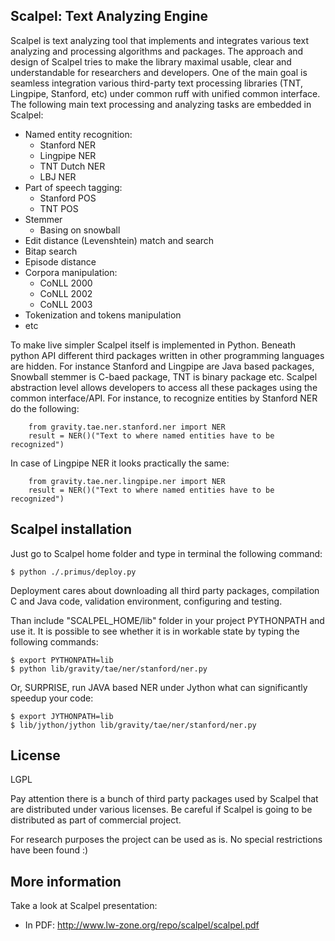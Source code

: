 ## Scalpel: Text Analyzing Engine 

Scalpel is text analyzing tool that implements and integrates various text analyzing and processing algorithms and packages. 
The approach and design of Scalpel tries to make the library maximal usable, clear and understandable for researchers and developers. 
One of the main goal is seamless integration various third-party text processing libraries (TNT, Lingpipe, Stanford, etc) under
common ruff with unified common interface. The following main text processing and analyzing tasks are embedded in Scalpel:
  * Named entity recognition:
    * Stanford NER
    * Lingpipe NER
    * TNT Dutch NER
    * LBJ NER
  * Part of speech tagging:
    * Stanford POS
    * TNT POS
  * Stemmer 
    * Basing on snowball 
  * Edit distance (Levenshtein) match and search 
  * Bitap search 
  * Episode distance 
  * Corpora manipulation:
     * CoNLL 2000
     * CoNLL 2002
     * CoNLL 2003
  * Tokenization and tokens manipulation
  * etc

To make live simpler Scalpel itself is implemented in Python. Beneath python API different third packages 
written in other programming languages are hidden. For instance Stanford and Lingpipe are Java based packages,
Snowball stemmer is C-baed package, TNT is binary package etc. Scalpel abstraction level allows developers
to access all these packages using the common interface/API. For instance, to recognize
entities by Stanford NER do the following:
 
		from gravity.tae.ner.stanford.ner import NER
		result = NER()("Text to where named entities have to be recognized")

In case of Lingpipe NER it looks practically the same:

		from gravity.tae.ner.lingpipe.ner import NER
		result = NER()("Text to where named entities have to be recognized")


## Scalpel installation

Just go to Scalpel home folder and type in terminal the following command:

	$ python ./.primus/deploy.py

Deployment cares about downloading all third party packages, compilation C and Java code, 
validation environment, configuring and testing. 

Than include "SCALPEL_HOME/lib" folder in your project PYTHONPATH and use it. It is possible
to see whether it is in workable state by typing the following commands:

    $ export PYTHONPATH=lib
    $ python lib/gravity/tae/ner/stanford/ner.py

Or, SURPRISE, run JAVA based NER under Jython what can significantly speedup your code:
	
	$ export JYTHONPATH=lib
	$ lib/jython/jython lib/gravity/tae/ner/stanford/ner.py



## License 
LGPL

Pay attention there is a bunch of third party packages used by Scalpel that are distributed under various licenses.
Be careful if Scalpel is going to be distributed as part of commercial project. 

For research purposes the project can be used as is. No special restrictions have been found :)


## More information

Take a look at Scalpel presentation:
   * In PDF: http://www.lw-zone.org/repo/scalpel/scalpel.pdf


